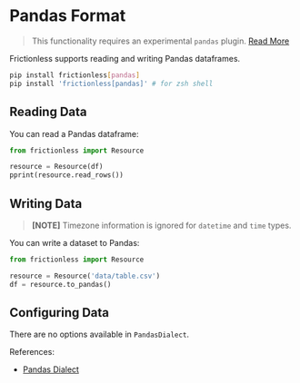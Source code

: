 # Pandas Format

> This functionality requires an experimental `pandas` plugin. [Read More](../../references/plugins-reference.md)

Frictionless supports reading and writing Pandas dataframes.

```bash title="CLI"
pip install frictionless[pandas]
pip install 'frictionless[pandas]' # for zsh shell
```

## Reading Data

You can read a Pandas dataframe:

```python title="Python"
from frictionless import Resource

resource = Resource(df)
pprint(resource.read_rows())
```

## Writing Data

> **[NOTE]** Timezone information is ignored for `datetime` and `time` types.

You can write a dataset to Pandas:

```python
from frictionless import Resource

resource = Resource('data/table.csv')
df = resource.to_pandas()
```

## Configuring Data

There are no options available in `PandasDialect`.

References:
- [Pandas Dialect](../../references/formats-reference.md#pandas)
